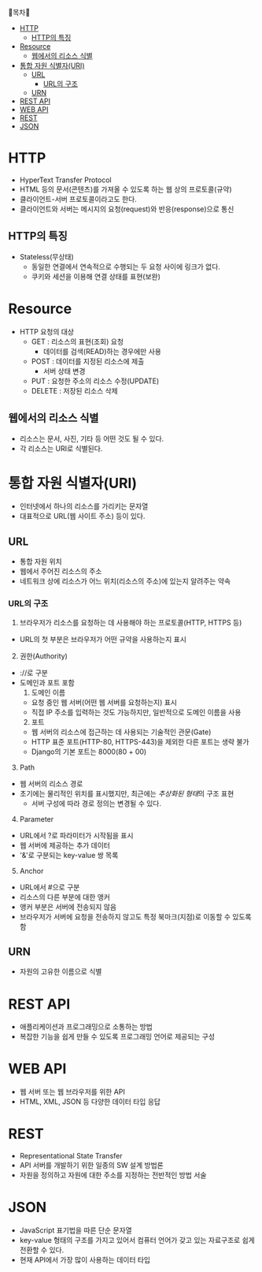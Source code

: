 🔔목차🔔


- [HTTP](#http)
  - [HTTP의 특징](#http의-특징)
- [Resource](#resource)
  - [웹에서의 리소스 식별](#웹에서의-리소스-식별)
- [통합 자원 식별자(URI)](#통합-자원-식별자uri)
  - [URL](#url)
    - [URL의 구조](#url의-구조)
  - [URN](#urn)
- [REST API](#rest-api)
- [WEB API](#web-api)
- [REST](#rest)
- [JSON](#json)

# HTTP

- HyperText Transfer Protocol
- HTML 등의 문서(콘텐츠)를 가져올 수 있도록 하는 웹 상의 프로토콜(규약)
- 클라이언트-서버 프로토콜이라고도 한다.
- 클라이언트와 서버는 메시지의 요청(request)와 반응(response)으로 통신

## HTTP의 특징

- Stateless(무상태)
  - 동일한 연결에서 연속적으로 수행되는 두 요청 사이에 링크가 없다.
  - 쿠키와 세션을 이용해 연결 상태를 표현(보완)

# Resource

- HTTP 요청의 대상
  - GET : 리소스의 표현(조회) 요청
    - 데이터를 검색(READ)하는 경우에만 사용
  - POST : 데이터를 지정된 리소스에 제출
    - 서버 상태 변경
  - PUT : 요청한 주소의 리소스 수정(UPDATE)
  - DELETE : 저장된 리소스 삭제

## 웹에서의 리소스 식별

- 리소스는 문서, 사진, 기타 등 어떤 것도 될 수 있다.
- 각 리소스는 URI로 식별된다.

# 통합 자원 식별자(URI)

- 인터넷에서 하나의 리소스를 가리키는 문자열
- 대표적으로 URL(웹 사이트 주소) 등이 있다.

## URL

- 통합 자원 위치
- 웹에서 주어진 리소스의 주소
- 네트워크 상에 리소스가 어느 위치(리소스의 주소)에 있는지 알려주는 약속

### URL의 구조

1. 브라우저가 리소스를 요청하는 데 사용해야 하는 프로토콜(HTTP, HTTPS 등)
- URL의 첫 부분은 브라우저가 어떤 규약을 사용하는지 표시
2. 권한(Authority)
- ://로 구분
- 도메인과 포트 포함
  1. 도메인 이름
    - 요청 중인 웹 서버(어떤 웹 서버를 요청하는지) 표시
    - 직접 IP 주소를 입력하는 것도 가능하지만, 일반적으로 도메인 이름을 사용
  2. 포트
    - 웹 서버의 리소스에 접근하는 데 사용되는 기술적인 관문(Gate)
    - HTTP 표준 포트(HTTP-80, HTTPS-443)을 제외한 다른 포트는 생략 불가
    - Django의 기본 포트는 8000(80 + 00)
3. Path
- 웹 서버의 리소스 경로
- 초기에는 물리적인 위치를 표시했지만, 최근에는 *추상화된 형태*의 구조 표현
  - 서버 구성에 따라 경로 정의는 변경될 수 있다.

4. Parameter

- URL에서 ?로 파라미터가 시작됨을 표시
- 웹 서버에 제공하는 추가 데이터
- '&'로 구분되는 key-value 쌍 목록

5. Anchor

- URL에서 \#으로 구분
- 리소스의 다른 부분에 대한 앵커
- 앵커 부분은 서버에 전송되지 않음
- 브라우저가 서버에 요청을 전송하지 않고도 특정 북마크(지점)로 이동할 수 있도록 함

## URN

- 자원의 고유한 이름으로 식별

# REST API

- 애플리케이션과 프로그래밍으로 소통하는 방법
- 복잡한 기능을 쉽게 만들 수 있도록 프로그래밍 언어로 제공되는 구성

# WEB API

- 웹 서버 또는 웹 브라우저를 위한 API
- HTML, XML, JSON 등 다양한 데이터 타입 응답

# REST

- Representational State Transfer
- API 서버를 개발하기 위한 일종의 SW 설계 방법론
- 자원을 정의하고 자원에 대한 주소를 지정하는 전반적인 방법 서술

# JSON

- JavaScript 표기법을 따른 단순 문자열
- key-value 형태의 구조를 가지고 있어서 컴퓨터 언어가 갖고 있는 자료구조로 쉽게 전환할 수 있다.
- 현재 API에서 가장 많이 사용하는 데이터 타입